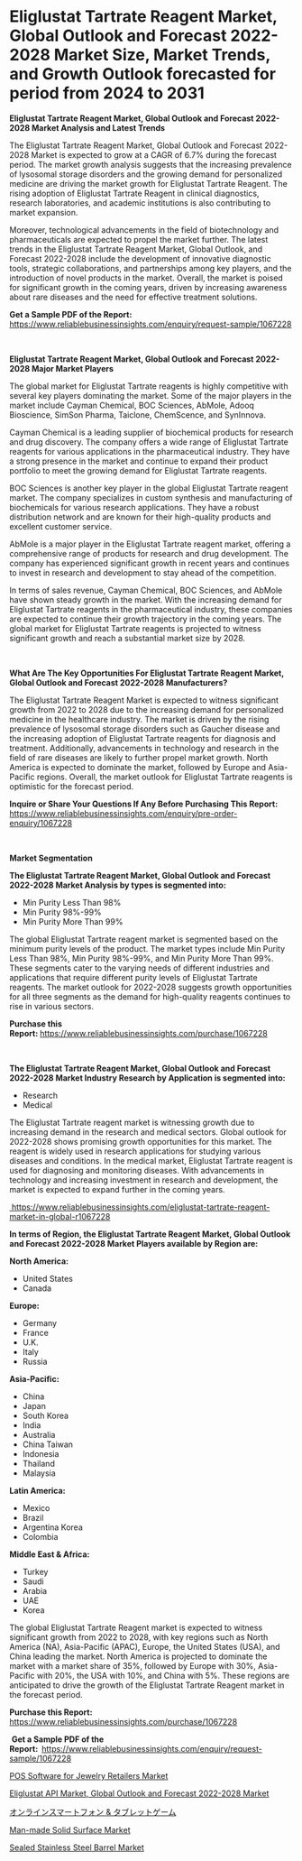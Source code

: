 <p><h1>Eliglustat Tartrate Reagent Market, Global Outlook and Forecast 2022-2028 Market Size, Market Trends, and Growth Outlook forecasted for period from 2024 to 2031</h1></p><p><strong>Eliglustat Tartrate Reagent Market, Global Outlook and Forecast 2022-2028 Market Analysis and Latest Trends</strong></p>
<p><p>The Eliglustat Tartrate Reagent Market, Global Outlook and Forecast 2022-2028 Market is expected to grow at a CAGR of 6.7% during the forecast period. The market growth analysis suggests that the increasing prevalence of lysosomal storage disorders and the growing demand for personalized medicine are driving the market growth for Eliglustat Tartrate Reagent. The rising adoption of Eliglustat Tartrate Reagent in clinical diagnostics, research laboratories, and academic institutions is also contributing to market expansion.</p><p>Moreover, technological advancements in the field of biotechnology and pharmaceuticals are expected to propel the market further. The latest trends in the Eliglustat Tartrate Reagent Market, Global Outlook, and Forecast 2022-2028 include the development of innovative diagnostic tools, strategic collaborations, and partnerships among key players, and the introduction of novel products in the market. Overall, the market is poised for significant growth in the coming years, driven by increasing awareness about rare diseases and the need for effective treatment solutions.</p></p>
<p><strong>Get a Sample PDF of the Report:&nbsp;</strong> <a href="https://www.reliablebusinessinsights.com/enquiry/request-sample/1067228">https://www.reliablebusinessinsights.com/enquiry/request-sample/1067228</a></p>
<p>&nbsp;</p>
<p><strong>Eliglustat Tartrate Reagent Market, Global Outlook and Forecast 2022-2028 Major Market Players</strong></p>
<p><p>The global market for Eliglustat Tartrate reagents is highly competitive with several key players dominating the market. Some of the major players in the market include Cayman Chemical, BOC Sciences, AbMole, Adooq Bioscience, SimSon Pharma, Taiclone, ChemScence, and SynInnova. </p><p>Cayman Chemical is a leading supplier of biochemical products for research and drug discovery. The company offers a wide range of Eliglustat Tartrate reagents for various applications in the pharmaceutical industry. They have a strong presence in the market and continue to expand their product portfolio to meet the growing demand for Eliglustat Tartrate reagents.</p><p>BOC Sciences is another key player in the global Eliglustat Tartrate reagent market. The company specializes in custom synthesis and manufacturing of biochemicals for various research applications. They have a robust distribution network and are known for their high-quality products and excellent customer service.</p><p>AbMole is a major player in the Eliglustat Tartrate reagent market, offering a comprehensive range of products for research and drug development. The company has experienced significant growth in recent years and continues to invest in research and development to stay ahead of the competition.</p><p>In terms of sales revenue, Cayman Chemical, BOC Sciences, and AbMole have shown steady growth in the market. With the increasing demand for Eliglustat Tartrate reagents in the pharmaceutical industry, these companies are expected to continue their growth trajectory in the coming years. The global market for Eliglustat Tartrate reagents is projected to witness significant growth and reach a substantial market size by 2028.</p></p>
<p>&nbsp;</p>
<p><strong>What Are The Key Opportunities For Eliglustat Tartrate Reagent Market, Global Outlook and Forecast 2022-2028 Manufacturers?</strong></p>
<p><p>The Eliglustat Tartrate Reagent Market is expected to witness significant growth from 2022 to 2028 due to the increasing demand for personalized medicine in the healthcare industry. The market is driven by the rising prevalence of lysosomal storage disorders such as Gaucher disease and the increasing adoption of Eliglustat Tartrate reagents for diagnosis and treatment. Additionally, advancements in technology and research in the field of rare diseases are likely to further propel market growth. North America is expected to dominate the market, followed by Europe and Asia-Pacific regions. Overall, the market outlook for Eliglustat Tartrate reagents is optimistic for the forecast period.</p></p>
<p><strong>Inquire or Share Your Questions If Any Before Purchasing This Report:</strong> <a href="https://www.reliablebusinessinsights.com/enquiry/pre-order-enquiry/1067228">https://www.reliablebusinessinsights.com/enquiry/pre-order-enquiry/1067228</a></p>
<p>&nbsp;</p>
<p><strong>Market Segmentation</strong></p>
<p><strong>The Eliglustat Tartrate Reagent Market, Global Outlook and Forecast 2022-2028 Market Analysis by types is segmented into:</strong></p>
<p><ul><li>Min Purity Less Than 98%</li><li>Min Purity 98%-99%</li><li>Min Purity More Than 99%</li></ul></p>
<p><p>The global Eliglustat Tartrate reagent market is segmented based on the minimum purity levels of the product. The market types include Min Purity Less Than 98%, Min Purity 98%-99%, and Min Purity More Than 99%. These segments cater to the varying needs of different industries and applications that require different purity levels of Eliglustat Tartrate reagents. The market outlook for 2022-2028 suggests growth opportunities for all three segments as the demand for high-quality reagents continues to rise in various sectors.</p></p>
<p><strong>Purchase this Report:&nbsp;</strong><a href="https://www.reliablebusinessinsights.com/purchase/1067228">https://www.reliablebusinessinsights.com/purchase/1067228</a></p>
<p>&nbsp;</p>
<p><strong>The Eliglustat Tartrate Reagent Market, Global Outlook and Forecast 2022-2028 Market Industry Research by Application is segmented into:</strong></p>
<p><ul><li>Research</li><li>Medical</li></ul></p>
<p><p>The Eliglustat Tartrate reagent market is witnessing growth due to increasing demand in the research and medical sectors. Global outlook for 2022-2028 shows promising growth opportunities for this market. The reagent is widely used in research applications for studying various diseases and conditions. In the medical market, Eliglustat Tartrate reagent is used for diagnosing and monitoring diseases. With advancements in technology and increasing investment in research and development, the market is expected to expand further in the coming years.</p></p>
<p><a href="https://www.reliablebusinessinsights.com/eliglustat-tartrate-reagent-market-in-global-r1067228">&nbsp;https://www.reliablebusinessinsights.com/eliglustat-tartrate-reagent-market-in-global-r1067228</a></p>
<p><strong>In terms of Region, the Eliglustat Tartrate Reagent Market, Global Outlook and Forecast 2022-2028 Market Players available by Region are:</strong></p>
<p>
    <p> <strong> North America: </strong>
        <ul>
            <li>United States</li>
            <li>Canada</li>
        </ul>
        </p> 
    <p> <strong> Europe: </strong>
        <ul>
            <li>Germany</li>
            <li>France</li>
            <li>U.K.</li>
            <li>Italy</li>
            <li>Russia</li>
        </ul>
        </p> 
    <p> <strong> Asia-Pacific: </strong>
        <ul>
            <li>China</li>
            <li>Japan</li>
            <li>South Korea</li>
            <li>India</li>
            <li>Australia</li>
            <li>China Taiwan</li>
            <li>Indonesia</li>
            <li>Thailand</li>
            <li>Malaysia</li>
        </ul>
        </p> 
    <p> <strong> Latin America: </strong>
        <ul>
            <li>Mexico</li>
            <li>Brazil</li>
            <li>Argentina Korea</li>
            <li>Colombia</li>
        </ul>
        </p> 
    <p> <strong> Middle East & Africa: </strong>
        <ul>
            <li>Turkey</li>
            <li>Saudi</li>
            <li>Arabia</li>
            <li>UAE</li>
            <li>Korea</li>
        </ul>
    </p>
    </p>
<p><p>The global Eliglustat Tartrate Reagent market is expected to witness significant growth from 2022 to 2028, with key regions such as North America (NA), Asia-Pacific (APAC), Europe, the United States (USA), and China leading the market. North America is projected to dominate the market with a market share of 35%, followed by Europe with 30%, Asia-Pacific with 20%, the USA with 10%, and China with 5%. These regions are anticipated to drive the growth of the Eliglustat Tartrate Reagent market in the forecast period.</p></p>
<p><strong>Purchase this Report: </strong><a href="https://www.reliablebusinessinsights.com/purchase/1067228">https://www.reliablebusinessinsights.com/purchase/1067228</a></p>
<p>&nbsp;<strong>Get a Sample PDF of the Report:&nbsp;&nbsp;</strong><a href="https://www.reliablebusinessinsights.com/enquiry/request-sample/1067228">https://www.reliablebusinessinsights.com/enquiry/request-sample/1067228</a></p>
<p><strong></strong></p>
<p><p><a href="https://www.linkedin.com/pulse/pos-software-jewelry-retailers-market-size-trends-complete-industry-tonce">POS Software for Jewelry Retailers Market</a></p><p><a href="https://github.com/EveKerluke2023/Market-Research-Report-List-1/blob/main/eliglustat-api-market-global-outlook-and-forecast-2022-2028-market.md">Eliglustat API Market, Global Outlook and Forecast 2022-2028 Market</a></p><p><a href="https://github.com/Alenaieme/Market-Research-Report-List-1/blob/main/776548486482.md">オンラインスマートフォン & タブレットゲーム</a></p><p><a href="https://issuu.com/reportprime-2/docs/man-made-solid-surface-market-size-2030.pptx">Man-made Solid Surface Market</a></p><p><a href="https://issuu.com/reportprime-2/docs/sealed-stainless-steel-barrel-market-size-2030.ppt">Sealed Stainless Steel Barrel Market</a></p></p>